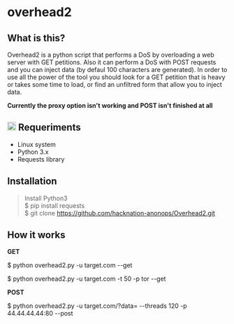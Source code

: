 # overhead2


What is this?
-----------

Overhead2 is a python script that performs a DoS by overloading a web server with GET petitions. Also it can perform a DoS with
POST requests and you can inject data (by defaul 100 characters are generated).
In order to use all the power of the tool you should look for a GET petition that is heavy or takes some time to load, or find an unfiltred form that allow you to inject data.

__Currently the proxy option isn't working and POST isn't finished at all__

<img class="emoji" title=":exclamation:" alt=":exclamation:" height="20" width="20" src="https://assets-cdn.github.com/images/icons/emoji/unicode/2757.png"></g-emoji> Requeriments
-----------
* Linux system
* Python 3.x
* Requests library

Installation
-----------
> Install Python3 <br>
$ pip install requests <br>
$ git clone https://github.com/hacknation-anonops/Overhead2.git <br>

How it works
----------

__GET__

$ python overhead2.py -u target.com --get

$ python overhead2.py -u target.com -t 50 -p tor --get

__POST__

$ python overhead2.py -u target.com/?data= --threads 120 -p 44.44.44.44:80 --post
